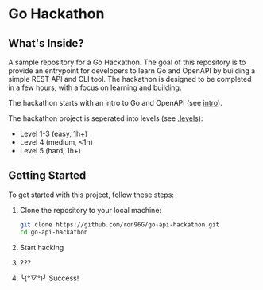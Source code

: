 # Go Hackathon

## What's Inside?

A sample repository for a Go Hackathon. 
The goal of this repository is to provide an entrypoint for developers to learn Go and OpenAPI by building a simple REST API and CLI tool.
The hackathon is designed to be completed in a few hours, with a focus on learning and building.

The hackathon starts with an intro to Go and OpenAPI (see [intro](INTRO.md)).

The hackathon project is seperated into levels (see [.levels](.levels)):
- Level 1-3 (easy, 1h+)
- Level 4 (medium, <1h)
- Level 5 (hard, 1h+)

## Getting Started
To get started with this project, follow these steps:
1. Clone the repository to your local machine:
   ```bash
   git clone https://github.com/ron96G/go-api-hackathon.git
   cd go-api-hackathon
   ```

2. Start hacking
3. ???
4. ╰(*°▽°*)╯ Success!